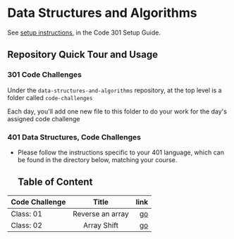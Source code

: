 # Data Structures and Algorithms

See [setup instructions](https://codefellows.github.io/setup-guide/code-301/3-code-challenges), in the Code 301 Setup Guide.

## Repository Quick Tour and Usage

### 301 Code Challenges

Under the `data-structures-and-algorithms` repository, at the top level is a folder called `code-challenges`

Each day, you'll add one new file to this folder to do your work for the day's assigned code challenge

### 401 Data Structures, Code Challenges

- Please follow the instructions specific to your 401 language, which can be found in the directory below, matching your course.
  
  ## Table of Content 

| Code Challenge      | Title | link    |
| :---        |    :----:   |          ---: |
| Class: 01      | 	Reverse an array       | [go](javascript/array-reverse)   |
| Class: 02   | Array Shift        | [go](javascript/array-shif)      |
